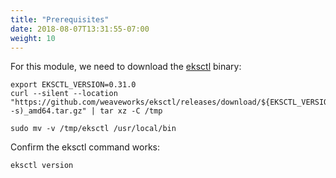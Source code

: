 ```yaml
---
title: "Prerequisites"
date: 2018-08-07T13:31:55-07:00
weight: 10
---
```


For this module, we need to download the [eksctl](https://eksctl.io/) binary:
```
export EKSCTL_VERSION=0.31.0
curl --silent --location "https://github.com/weaveworks/eksctl/releases/download/${EKSCTL_VERSION}/eksctl_$(uname -s)_amd64.tar.gz" | tar xz -C /tmp

sudo mv -v /tmp/eksctl /usr/local/bin
```

Confirm the eksctl command works:
```
eksctl version  
```
